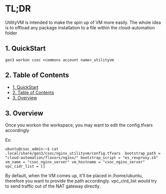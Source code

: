 # TL;DR

UtilityVM is intended to make the spin up of VM more easily. The whole idea is to offload any package installation to a file within the cloud-automation folder 


## 1. QuickStart

```
gen3 workon csoc <commons account name>_utilityvm
```

## 2. Table of Contents 

- [1. QuickStart](#1-quickstart)
- [2. Table of Contents](#2-table-of-contents)
- [3. Overview](#3-overview)


## 3. Overview

Once you workon the workspace, you may want to edit the config.tfvars accordingly 

Ex: 

`ubuntu@csoc_admin:~$ cat .local/share/gen3/csoc/nginx_utilityvm/config.tfvars 
bootstrap_path = "cloud-automation/flavors/nginx/"
bootstrap_script = "es_revproxy.sh"
vm_name = "csoc_nginx_server"
vm_hostname = "csoc_nginx_server"
vpc_cidr_list = []
`

By default, when the VM comes up, it'll be placed in /home/ubuntu, therefore you want to provide the path accordingly. vpc_cird_list would try to send traffic out of the NAT gateway directly.

